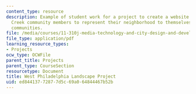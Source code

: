 ```yaml
---
content_type: resource
description: Example of student work for a project to create a website to enable Mill
  Creek community members to represent their neighborhood to themselves and to other
  communities.
file: /media/courses/11-310j-media-technology-and-city-design-and-development-spring-2002/ed84413772877d5c69a064844467b52b_kim.pdf
file_type: application/pdf
learning_resource_types:
- Projects
ocw_type: OCWFile
parent_title: Projects
parent_type: CourseSection
resourcetype: Document
title: West Philadelphia Landscape Project
uid: ed844137-7287-7d5c-69a0-64844467b52b
---
```

